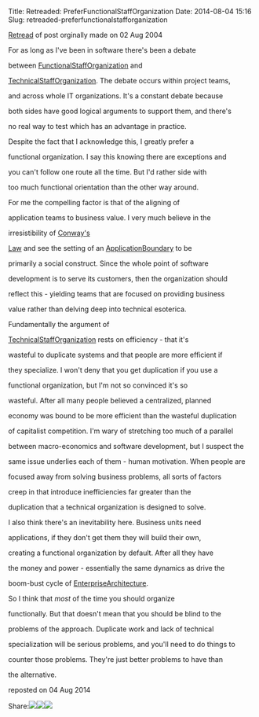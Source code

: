 Title: Retreaded: PreferFunctionalStaffOrganization
Date: 2014-08-04 15:16
Slug: retreaded-preferfunctionalstafforganization

[Retread](http://martinfowler.com/bliki/Retread.html) of post orginally
made on 02 Aug 2004

</p>

For as long as I've been in software there's been a debate

between
[FunctionalStaffOrganization](http://martinfowler.com/bliki/FunctionalStaffOrganization.html)
and

[TechnicalStaffOrganization](http://martinfowler.com/bliki/TechnicalStaffOrganization.html).
The debate occurs within project teams,

and across whole IT organizations. It's a constant debate because

both sides have good logical arguments to support them, and there's

no real way to test which has an advantage in practice.

</p>

Despite the fact that I acknowledge this, I greatly prefer a

functional organization. I say this knowing there are exceptions and

you can't follow one route all the time. But I'd rather side with

too much functional orientation than the other way around.

</p>

For me the compelling factor is that of the aligning of

application teams to business value. I very much believe in the

irresistibility of
<a href="http://catb.org/~esr/jargon/html/C/Conways-Law.html">Conway's

Law</a> and see the setting of an
[ApplicationBoundary](http://martinfowler.com/bliki/ApplicationBoundary.html)
to be

primarily a social construct. Since the whole point of software

development is to serve its customers, then the organization should

reflect this - yielding teams that are focused on providing business

value rather than delving deep into technical esoterica.

</p>

Fundamentally the argument of

[TechnicalStaffOrganization](http://martinfowler.com/bliki/TechnicalStaffOrganization.html)
rests on efficiency - that it's

wasteful to duplicate systems and that people are more efficient if

they specialize. I won't deny that you get duplication if you use a

functional organization, but I'm not so convinced it's so

wasteful. After all many people believed a centralized, planned

economy was bound to be more efficient than the wasteful duplication

of capitalist competition. I'm wary of stretching too much of a parallel

between macro-economics and software development, but I suspect the

same issue underlies each of them - human motivation. When people are

focused away from solving business problems, all sorts of factors

creep in that introduce inefficiencies far greater than the

duplication that a technical organization is designed to solve.

</p>

I also think there's an inevitability here. Business units need

applications, if they don't get them they will build their own,

creating a functional organization by default. After all they have

the money and power - essentially the same dynamics as drive the

boom-bust cycle of
[EnterpriseArchitecture](http://martinfowler.com/bliki/EnterpriseArchitecture.html).

</p>

So I think that *most* of the time you should organize

functionally. But that doesn't mean that you should be blind to the

problems of the approach. Duplicate work and lack of technical

specialization will be serious problems, and you'll need to do things to

counter those problems. They're just better problems to have than

the alternative.

</p>

reposted on 04 Aug 2014

</p>

<span
class="label">Share:</span>[![](http://martinfowler.com/t_mini-a.png)](https://twitter.com/intent/tweet?url=http://martinfowler.com/bliki/PreferFunctionalStaffOrganization.html&text=Bliki:%20PreferFunctionalStaffOrganization "Share on Twitter")[![](http://martinfowler.com/fb-icon-20.png)](https://facebook.com/sharer.php?u=http://martinfowler.com/bliki/PreferFunctionalStaffOrganization.html "Share on Facebook")[![](http://martinfowler.com/gplus-16.png)](https://plus.google.com/share?url=http://martinfowler.com/bliki/PreferFunctionalStaffOrganization.html "Share on Google Plus")

</p>

